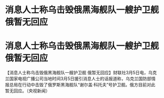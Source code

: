 # 消息人士称乌击毁俄黑海舰队一艘护卫舰 俄暂无回应

# 消息人士称乌击毁俄黑海舰队一艘护卫舰 俄暂无回应

【消息人士称乌击毁俄黑海舰队一艘护卫舰
俄暂无回应】财联社3月5日电，乌克兰国家电视广播公司当地时间3月5日援引消息人士的话报道称，乌克兰国防部情报总局在行动中击毁了俄罗斯黑海舰队“谢尔盖·科托夫”号护卫舰。俄方目前对此暂无回应。（央视新闻）

